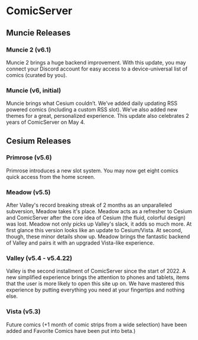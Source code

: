# ComicServer

## Muncie Releases

### Muncie 2 (v6.1)
Muncie 2 brings a huge backend improvement. With this update, you may connect your Discord account for easy access to a device-universal list of comics (curated by you).

### Muncie (v6, initial)
Muncie brings what Cesium couldn’t. We’ve added daily updating RSS powered comics (including a custom RSS slot). We’ve also added new themes for a great, personalized experience. This update also celebrates 2 years of ComicServer on May 4.

## Cesium Releases

### Primrose (v5.6)
Primrose introduces a new slot system. You may now get eight comics quick access from the home screen.

### Meadow (v5.5)
After Valley's record breaking streak of 2 months as an unparalleled subversion, Meadow takes it's place. Meadow acts as a refresher to Cesium and ComicServer after the core idea of Cesium (the fluid, colorful design) was lost. Meadow not only picks up Valley's slack, it adds so much more. At first glance this version looks like an update to Cesium/Vista. At second, though, these minor details show up. Meadow brings the fantastic backend of Valley and pairs it with an upgraded Vista-like experience.

### Valley (v5.4 - v5.4.22)
Valley is the second installment of ComicServer since the start of 2022. A new simplified experience brings the attention to phones and tablets, items that the user is more likely to open this site up on. We have mastered this experience by putting everything you need at your fingertips and nothing else.

### Vista (v5.3)
Future comics (+1 month of comic strips from a wide selection) have been added and Favorite Comics have been put into beta.)